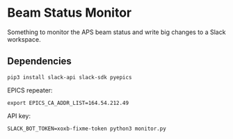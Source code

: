 # Beam Status Monitor

Something to monitor the APS beam status and write big changes to a Slack workspace.

## Dependencies

```console
pip3 install slack-api slack-sdk pyepics
```

EPICS repeater:

```console
export EPICS_CA_ADDR_LIST=164.54.212.49
```

API key:

```console
SLACK_BOT_TOKEN=xoxb-fixme-token python3 monitor.py
```
